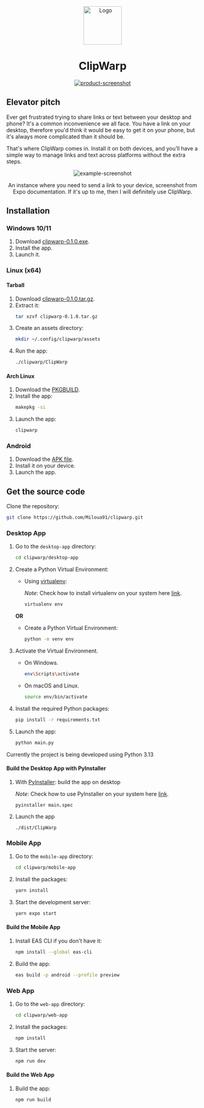 <div align="center">
<a href="https://clipwarp.vercel.app" >
   <img src="./desktop-app/assets/cw.ico" alt="Logo" width="100" height="100">
</a>

# ClipWarp

[![product-screenshot]](https://clipwarp.vercel.app)

</div>

## Elevator pitch

Ever get frustrated trying to share links or text between your desktop and phone? It's a common inconvenience we all face. You have a link on your desktop, therefore you'd think it would be easy to get it on your phone, but it's always more complicated than it should be.

That's where ClipWarp comes in. Install it on both devices, and you’ll have a simple way to manage links and text across platforms without the extra steps.

<div align="center">

![example-screenshot]

An instance where you need to send a link to your device, screenshot from Expo documentation. If it's up to me, then I will definitely use ClipWarp.

</div>

## Installation

### Windows 10/11

1. Download [clipwarp-0.1.0.exe](https://github.com/Miloua91/clipwarp/releases/download/v0.1.0/clipwarp-0.1.0.exe).
2. Install the app.
3. Launch it.

### Linux (x64)

#### Tarball

1. Download [clipwarp-0.1.0.tar.gz](https://github.com/Miloua91/clipwarp/releases/download/v0.1.0/clipwarp-0.1.0.tar.gz).
2. Extract it: 
   ```sh
   tar xzvf clipwarp-0.1.0.tar.gz
   ```
3. Create an assets directory: 
   ```sh
   mkdir ~/.config/clipwarp/assets
   ```
4. Run the app: 
   ```sh
   ./clipwarp/ClipWarp
   ```

#### Arch Linux

1. Download the [PKGBUILD](https://github.com/Miloua91/clipwarp/releases/download/v0.1.0/PKGBUILD).
2. Install the app: 
   ```sh
   makepkg -si
   ```
3. Launch the app: 
   ```sh
   clipwarp
   ```

### Android

1. Download the [APK file](https://github.com/Miloua91/clipwarp/releases/download/v0.1.0/clipwarp-1.0.0.apk).
2. Install it on your device.
3. Launch the app.

## Get the source code

Clone the repository:

```sh
git clone https://github.com/Miloua91/clipwarp.git
```

### Desktop App

1. Go to the `desktop-app` directory:
   ```sh
   cd clipwarp/desktop-app
   ```


2. Create a Python Virtual Environment:

   - Using [virtualenv](https://pypi.org/project/virtualenv/):

     _Note_: Check how to install virtualenv on your system here [link](https://learnpython.com/blog/how-to-use-virtualenv-python/).

     ```bash
     virtualenv env
     ```

   **OR**

   - Create a Python Virtual Environment:

     ```bash
     python -m venv env
     ```

3. Activate the Virtual Environment.

   - On Windows.

     ```bash
     env\Scripts\activate
     ```

   - On macOS and Linux.

     ```bash
     source env/bin/activate
     ```

4. Install the required Python packages:
   ```sh
   pip install -r requirements.txt
   ```

5. Launch the app:
   ```sh
   python main.py
   ```

Currently the project is being developed using Python 3.13

#### Build the Desktop App with PyInstaller

1. With [PyInstaller](https://pypi.org/project/pyinstaller/): build the app on desktop

     _Note_: Check how to use PyInstaller on your system here [link](https://pyinstaller.org/en/v4.1/usage.html).

     ```
     pyinstaller main.spec
     ```

2. Launch the app

   ```
   ./dist/ClipWarp
   ```

### Mobile App

1. Go to the `mobile-app` directory:
   ```sh
   cd clipwarp/mobile-app
   ```

2. Install the packages:
   ```sh
   yarn install
   ```

3. Start the development server:
   ```sh
   yarn expo start
   ```

#### Build the Mobile App

1. Install EAS CLI if you don't have it:
   ```sh
   npm install --global eas-cli
   ```

2. Build the app:
   ```sh
   eas build -p android --profile preview
   ```

### Web App

1. Go to the `web-app` directory:
   ```sh
   cd clipwarp/web-app
   ```

2. Install the packages:
   ```sh
   npm install
   ```

3. Start the server:
   ```sh
   npm run dev
   ```

#### Build the Web App

1. Build the app:
   ```sh
   npm run build
   ```

[product-screenshot]: ./presentation.png
[example-screenshot]: ./example.png
